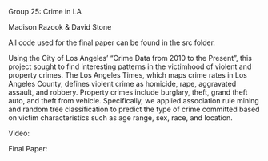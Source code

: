 Group 25: Crime in LA

Madison Razook & David Stone

All code used for the final paper can be found in the src folder.

Using the City of Los Angeles’ “Crime Data from 2010 to the Present”, this project sought 
to find interesting patterns in the victimhood of violent and property crimes. 
The Los Angeles Times, which maps crime rates in Los Angeles County, defines violent crime 
as homicide, rape, aggravated assault, and robbery. 
Property crimes include burglary, theft, grand theft auto, and theft from vehicle. 
Specifically, we applied association rule mining and random tree classification 
to predict the type of crime committed based on victim characteristics such as age range, sex, race, and location.

Video:

Final Paper:
